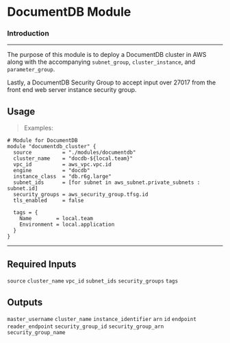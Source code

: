 # DocumentDB Module

### Introduction
***
The purpose of this module is to deploy a DocumentDB cluster in AWS along with the accompanying `subnet_group`, `cluster_instance`, and `parameter_group`.

Lastly, a DocumentDB Security Group to accept input over 27017 from the front end web server instance security group.

## Usage

> Examples:

```hcl
# Module for DocumentDB
module "documentdb_cluster" {
  source          = "./modules/documentdb"
  cluster_name    = "docdb-${local.team}"
  vpc_id          = aws_vpc.vpc.id
  engine          = "docdb"
  instance_class  = "db.r6g.large"
  subnet_ids      = [for subnet in aws_subnet.private_subnets : subnet.id]
  security_groups = aws_security_group.tfsg.id
  tls_enabled     = false

  tags = {
    Name        = local.team
    Environment = local.application
  }
}
```

<hr />

## Required Inputs

`source`
`cluster_name`
`vpc_id`
`subnet_ids`
`security_groups`
`tags`

## Outputs

`master_username`
`cluster_name`
`instance_identifier`
`arn`
`id`
`endpoint`
`reader_endpoint`
`security_group_id`
`security_group_arn`
`security_group_name`
